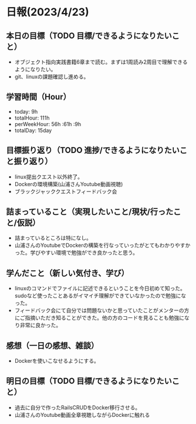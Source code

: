 # 日報(2023/4/23)

## 本日の目標（TODO 目標/できるようになりたいこと）

- オブジェクト指向実践書籍6章まで読む。まずは1周読み2周目で理解できるようになりたい。
- git、linuxの課題確認し進める。

## 学習時間（Hour）
- today: 9h
- totalHour: 111h
- perWeekHour: 56h :61h :9h
- totalDay: 15day

## 目標振り返り（TODO 進捗/できるようになりたいこと振り返り）

- linux提出クエスト以外終了。
- Dockerの環境構築(山浦さんYoutube動画視聴)
- ブラックジャッククエストフィードバック会

## 詰まっていること（実現したいこと/現状/行ったこと/仮説）

- 詰まっているところは特になし。
- 山浦さんのYoutubeでDockerの構築を行なっていったがとてもわかりやすかった。学びやすい環境で勉強ができ良かったと思う。

## 学んだこと（新しい気付き、学び）

- linuxのコマンドでファイルに記述できるということを今日初めて知った。sudoなど使ったことあるがイマイチ理解ができていなかったので勉強になった。
- フィードバック会にて自分では問題ないかと思っていたことがメンターの方にご指摘いただき知ることができた。他の方のコードを見ることも勉強になり非常に良かった。

## 感想（一日の感想、雑談）

- Dockerを使いこなせるようにする。

## 明日の目標（TODO 目標/できるようになりたいこと）

- 過去に自分で作ったRailsCRUDをDocker移行させる。
- 山浦さんのYoutube動画全章視聴しながらDockerに触れる